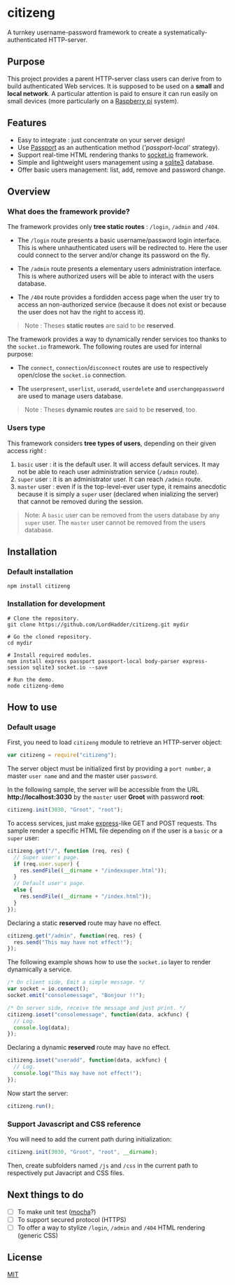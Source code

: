 # citizeng
A turnkey username-password framework to create a systematically-authenticated HTTP-server. 
## Purpose
This project provides a parent HTTP-server class users can derive from to build authenticated Web services. It is supposed to be used on a **small** and **local network**. A particular attention is paid to ensure it can run easily on small devices (more particularly on a [Raspberry pi](https://www.raspberrypi.org/) system).
## Features
* Easy to integrate : just concentrate on your server design!
* Use [Passport](http://passportjs.org/) as an authentication method (*'passport-local'* strategy).
* Support real-time HTML rendering thanks to [socket.io](https://socket.io/) framework.
* Simple and lightweight users management using a [sqlite3](https://www.npmjs.com/package/sqlite3) database.
* Offer basic users management: list, add, remove and password change.
## Overview
### What does the framework provide?
The framework provides only **tree static routes** : `/login`, `/admin` and `/404`.

* The `/login` route presents a basic username/password login interface. This is where unhauthenticated users will be redirected to. Here the user could connect to the server and/or change its password on the fly.

* The `/admin` route presents a elementary users administration interface. This is where authorized users will be able to interact with the users database.

* The `/404` route provides a fordidden access page when the user try to access an non-authorized service (because it does not exist or because the user does not hav the right to access it).

> Note : Theses **static routes** are said to be **reserved**.

The framework provides a way to dynamically render services too thanks to the `socket.io` framework. The following routes are used for internal purpose:

* The `connect`, `connection`/`disconnect` routes are use to respectively open/close the `socket.io` connection.

* The `userpresent`, `userlist`, `useradd`, `userdelete` and `userchangepassword` are used to manage users database.

> Note : Theses **dynamic routes** are said to be **reserved**, too.

### Users type
This framework considers **tree types of users**, depending on their given access right :
1. `basic` user : it is the default user. It will access default services. It may not be able to reach user administration service (`/admin` route).
2. `super` user : it is an administrator user. It can reach `/admin` route.
3. `master` user : even if is the top-level-ever user type, it remains anecdotic because it is simply a `super` user (declared when inializing the server) that cannot be removed during the session.

> Note: A `basic` user can be removed from the users database by any `super` user. The `master` user cannot be removed from the users database.
## Installation
### Default installation
```Shell
npm install citizeng
```
### Installation for development
```Shell
# Clone the repository.
git clone https://github.com/LordHadder/citizeng.git mydir

# Go the cloned repository.
cd mydir

# Install required modules.
npm install express passport passport-local body-parser express-session sqlite3 socket.io --save

# Run the demo.
node citizeng-demo
```
## How to use
### Default usage
First, you need to load `citizeng` module to retrieve an HTTP-server object:
```JavaScript
var citizeng = require("citizeng");
```
The server object must be initialized first by providing a `port number`, a master `user name` and and the master user `password`.

In the following sample, the server will be accessible from the URL **http://localhost:3030** by the `master` user **Groot** with password **root**:
```JavaScript
citizeng.init(3030, "Groot", "root");
```
To access services, just make [express](http://expressjs.com/)-like GET and POST requests. Ths sample render a specific HTML file depending on if the user is a `basic` or a `super` user:
```JavaScript
citizeng.get("/", function (req, res) {
  // Super user's page.
  if (req.user.super) {
    res.sendFile((__dirname + "/indexsuper.html"));
  }
  // Default user's page.
  else {
    res.sendFile((__dirname + "/index.html"));
  }
});
```
Declaring a static **reserved** route may have no effect.
```JavaScript
citizeng.get("/admin", function(req, res) {
  res.send("This may have not effect!");
});
```
The following example shows how to use the `socket.io` layer to render dynamically a service.
```JavaScript
/* On client side, Emit a simple message. */
var socket = io.connect();
socket.emit("consolemessage", "Bonjour !!");

/* On server side, receive the message and just print. */
citizeng.ioset("consolemessage", function(data, ackfunc) {
  // Log.
  console.log(data);
});
```
Declaring a dynamic **reserved** route may have no effect.
```JavaScript
citizeng.ioset("useradd", function(data, ackfunc) {
  // Log.
  console.log("This may have not effect!");
});
```
Now start the server:
```JavaScript
citizeng.run();
```
### Support Javascript and CSS reference
You will need to add the current path during initialization:
```JavaScript
citizeng.init(3030, "Groot", "root", __dirname);
```
Then, create subfolders named `/js` and `/css` in the current path to respectively put Javacript and CSS files.
## Next things to do
- [ ] To make unit test ([mocha](https://mochajs.org/)?)
- [ ] To support secured protocol (HTTPS)
- [ ] To offer a way to stylize `/login`, `/admin` and `/404` HTML rendering (generic CSS)
## License
[MIT](https://github.com/socketio/socket.io/blob/master/LICENSE)
